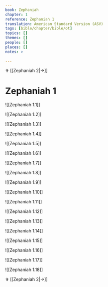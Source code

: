 ```yaml
---
book: Zephaniah
chapter: 1
reference: Zephaniah 1
translation: American Standard Version (ASV)
tags: [bible/chapter/bible/ot]
topics: []
themes: []
people: []
places: []
notes: >
  
---
```


✞ [[Zephaniah 2|->]]

# Zephaniah 1

![[Zephaniah 1.1]]

![[Zephaniah 1.2]]

![[Zephaniah 1.3]]

![[Zephaniah 1.4]]

![[Zephaniah 1.5]]

![[Zephaniah 1.6]]

![[Zephaniah 1.7]]

![[Zephaniah 1.8]]

![[Zephaniah 1.9]]

![[Zephaniah 1.10]]

![[Zephaniah 1.11]]

![[Zephaniah 1.12]]

![[Zephaniah 1.13]]

![[Zephaniah 1.14]]

![[Zephaniah 1.15]]

![[Zephaniah 1.16]]

![[Zephaniah 1.17]]

![[Zephaniah 1.18]]

✞ [[Zephaniah 2|->]]
